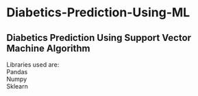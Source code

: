 # Diabetics-Prediction-Using-ML

## Diabetics Prediction Using Support Vector Machine Algorithm 
Libraries used are: </br>
Pandas</br>
Numpy</br>
Sklearn</br>
